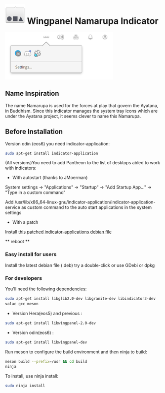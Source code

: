 # ![icon](data/icon.png) Wingpanel Namarupa Indicator

![Screenshot](data/shot.png)

## Name Inspiration

The name Namarupa is used for the forces at play that govern the Ayatana, in Buddhism. Since this indicator manages the system tray icons which are under the Ayatana project, it seems clever to name this Namarupa.

## Before Installation

Version odin (eos6) you need indicator-application:
```bash  
sudo apt-get install indicator-application
```

(All versions)You need to add Pantheon to the list of desktops abled to work with indicators:  

- With autostart (thanks to JMoerman)  

System settings -> "Applications" -> "Startup" -> "Add Startup App…" -> "Type in a custom command"

Add /usr/lib/x86_64-linux-gnu/indicator-application/indicator-application-service as custom command to the auto start applications in the system settings  

-  With a patch

Install [this patched indicator-applications debian file](https://github.com/mdh34/elementary-indicators/releases) 

** reboot **  

### Easy install for users 

Install the latest debian file (.deb) try a double-click or use GDebi or dpkg

### For developers

You'll need the following dependencies:
```bash
sudo apt-get install libglib2.0-dev libgranite-dev libindicator3-dev 
valac gcc meson
```
- Version Hera(eos5) and previous :  
```bash
sudo apt-get install libwingpanel-2.0-dev
```

- Version odin(eos6) : 
```bash  
sudo apt-get install libwingpanel-dev 
```
  
Run meson to configure the build environment and then ninja to build:

```bash
meson build --prefix=/usr && cd build
ninja
```

To install, use ninja install:

```bash
sudo ninja install
```
